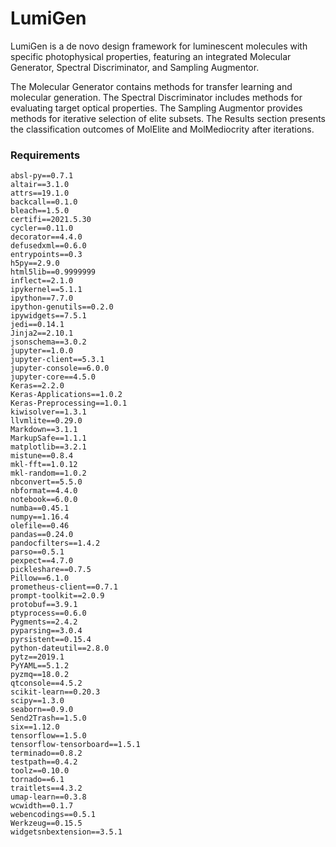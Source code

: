 # LumiGen

LumiGen is a de novo design framework for luminescent molecules with specific photophysical properties, featuring an integrated Molecular Generator, Spectral Discriminator, and Sampling Augmentor.

The Molecular Generator contains methods for transfer learning and molecular generation. The Spectral Discriminator includes methods for evaluating target optical properties. The Sampling Augmentor provides methods for iterative selection of elite subsets. The Results section presents the classification outcomes of MolElite and MolMediocrity after iterations.

### Requirements
```
absl-py==0.7.1
altair==3.1.0
attrs==19.1.0
backcall==0.1.0
bleach==1.5.0
certifi==2021.5.30
cycler==0.11.0
decorator==4.4.0
defusedxml==0.6.0
entrypoints==0.3
h5py==2.9.0
html5lib==0.9999999
inflect==2.1.0
ipykernel==5.1.1
ipython==7.7.0
ipython-genutils==0.2.0
ipywidgets==7.5.1
jedi==0.14.1
Jinja2==2.10.1
jsonschema==3.0.2
jupyter==1.0.0
jupyter-client==5.3.1
jupyter-console==6.0.0
jupyter-core==4.5.0
Keras==2.2.0
Keras-Applications==1.0.2
Keras-Preprocessing==1.0.1
kiwisolver==1.3.1
llvmlite==0.29.0
Markdown==3.1.1
MarkupSafe==1.1.1
matplotlib==3.2.1
mistune==0.8.4
mkl-fft==1.0.12
mkl-random==1.0.2
nbconvert==5.5.0
nbformat==4.4.0
notebook==6.0.0
numba==0.45.1
numpy==1.16.4
olefile==0.46
pandas==0.24.0
pandocfilters==1.4.2
parso==0.5.1
pexpect==4.7.0
pickleshare==0.7.5
Pillow==6.1.0
prometheus-client==0.7.1
prompt-toolkit==2.0.9
protobuf==3.9.1
ptyprocess==0.6.0
Pygments==2.4.2
pyparsing==3.0.4
pyrsistent==0.15.4
python-dateutil==2.8.0
pytz==2019.1
PyYAML==5.1.2
pyzmq==18.0.2
qtconsole==4.5.2
scikit-learn==0.20.3
scipy==1.3.0
seaborn==0.9.0
Send2Trash==1.5.0
six==1.12.0
tensorflow==1.5.0
tensorflow-tensorboard==1.5.1
terminado==0.8.2
testpath==0.4.2
toolz==0.10.0
tornado==6.1
traitlets==4.3.2
umap-learn==0.3.8
wcwidth==0.1.7
webencodings==0.5.1
Werkzeug==0.15.5
widgetsnbextension==3.5.1
```
